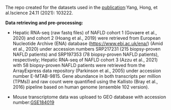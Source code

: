 The repo created for the datasets used in the [publication](https://www.sciencedirect.com/science/article/pii/S2589004221011901?via%3Dihub):Yang, Hong, et al.Iscience 24.11 (2021): 103222.

**Data retrieving and pre-processing:**

- Hepatic RNA-seq (raw fastq files) of NAFLD cohort 1 (Govaere et al., 2020) and cohort 2 (Hoang et al., 2019) were retrieved from European Nucleotide Archive (ENA) database (https://www.ebi.ac.uk/ena/) (Amid et al., 2020) under accession numbers SRP217231 (215 biopsy-proven NAFLD patients) and SRP197353 (78 biopsy-proven NAFLD patients), respectively; Hepatic RNA-seq of NAFLD cohort 3 (Azzu et al., 2021) with 58 biopsy-proven NAFLD patients were retrieved from the ArrayExpress data repository (Parkinson et al., 2005) under accession number E-MTAB-9815. Gene abundance in both transcripts per million (TPMs)) and raw count were quantified using the Kallisto (Bray et al., 2016) pipeline based on human genome (ensemble 102 version).

- Mouse transcriptome data was uploaed to GEO database with accession number:[GSE184019](https://www.ncbi.nlm.nih.gov/geo/query/acc.cgi?acc=GSE184019)
